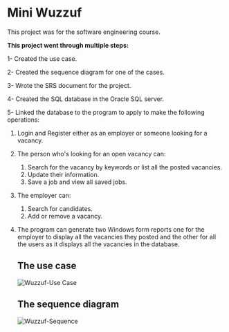 # Mini Wuzzuf

This project was for the software engineering course. 

**This project went through multiple steps:**

1- Created the use case.

2- Created the sequence diagram for one of the cases.

3- Wrote the SRS document for the project.

4- Created the SQL database in the Oracle SQL server.

5- Linked the database to the program to apply to make the following operations:

  1. Login and Register either as an employer or someone looking for a vacancy.
  2. The person who's looking for an open vacancy can:
       1. Search for the vacancy by keywords or list all the posted vacancies.
       2. Update their information.
       3. Save a job and view all saved jobs.
  3. The employer can:
       1. Search for candidates.
       2. Add or remove a vacancy.
  4. The program can generate two Windows form reports one for the employer to display all the vacancies they posted and the other for all the users as it displays all the vacancies in the database.

     ## The use case
     ![Wuzzuf-Use Case](https://github.com/Zeinab-Mohsen/Wuzzuf/assets/76008326/77e7a56a-7f00-402d-93b3-e02f4904fcd6)

     ## The sequence diagram
     ![Wuzzuf-Sequence ](https://github.com/Zeinab-Mohsen/Wuzzuf/assets/76008326/10428f3f-9548-4b24-a866-3b7f897c1135)
